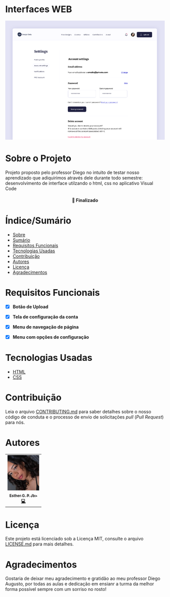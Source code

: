 # Interfaces WEB 


![Capa do Projeto](./capa-projeto.png)

# Sobre o Projeto

Projeto proposto pelo professor Diego no intuito de testar nosso aprendizado que adiquirimos através dele durante todo semestre: desenvolvimento de interface utilzando o html, css no aplicativo Visual Code

<h4 align="center"> 
	🚧  Finalizado
</h4>

# Índice/Sumário

* [Sobre](#sobre-o-projeto)
* [Sumário](#índice/sumário)
* [Requisitos Funcionais](#requisitos-funcionais)
* [Tecnologias Usadas](#tecnologias-usadas)
* [Contribuição](#contribuição)
* [Autores](#autores)
* [Licença](#licença)
* [Agradecimentos](#agradecimentos)


# Requisitos Funcionais 

- [x] **Botão de Upload**
- [x] **Tela de configuração da conta**
- [x] **Menu de navegação de página**
- [x] **Menu com opções de configuração**


# Tecnologias Usadas

- [HTML](https://developer.mozilla.org/pt-BR/docs/Web/HTML)
- [CSS](https://developer.mozilla.org/pt-BR/docs/Web/CSS)

# Contribuição

Leia o arquivo [CONTRIBUTING.md](CONTRIBUTING.md) para saber detalhes sobre o nosso código de conduta e o processo de envio de solicitações *pull* (*Pull Request*) para nós.

# Autores

<table>
  <tbody>
    <tr>
    <td align="center">
	  	<a href="https://kentcdodds.com">
			<img src="./esther.png" width="100px;" alt="Esther Paula"/>
			<br />
			<sub><b>Esther G. P. /b></sub>
		</a>
		<br />
		<a href="https://github.com/testing-library/react-testing-library/commits?author=kentcdodds" title="Code">💻</a>
	</td>
    </tr>
	</tbody>
<table>

# Licença

Este projeto está licenciado sob a Licença MIT,  consulte o arquivo [LICENSE.md](LICENSE.md) para mais detalhes.

# Agradecimentos

Gostaria de deixar meu agradecimento e gratidão ao meu professor Diego Augusto, por todas as aulas e dedicação em ensianr a turma da melhor forma possível sempre com um sorriso no rosto! 
